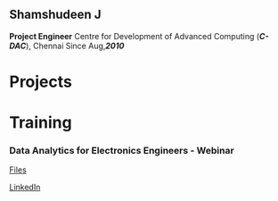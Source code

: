## Shamshudeen J
**Project Engineer**
Centre for Development of Advanced Computing (***C-DAC***), Chennai
Since Aug,***2010***

# Projects





# Training
### Data Analytics for Electronics Engineers - Webinar
[Files](https://github.com/ShamshudeenJ/AnalyticsClass)

[LinkedIn](https://www.linkedin.com/in/shamshudeen-j-948ab726/)

